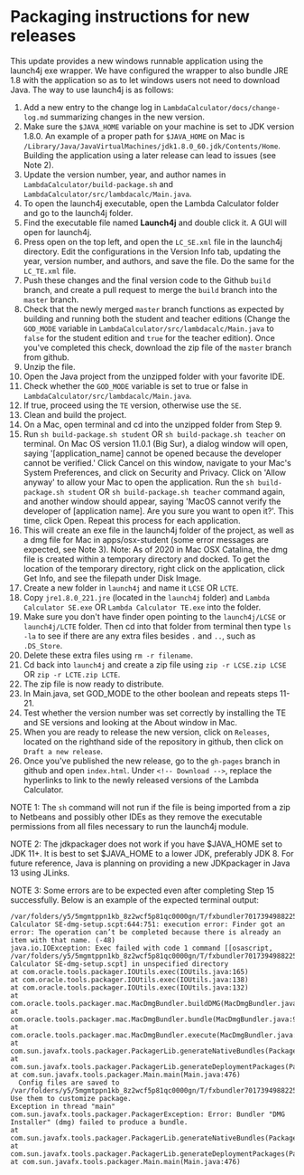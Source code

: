 # **Packaging instructions for new releases**

This update provides a new windows runnable application using the launch4j exe wrapper. We have configured the wrapper to also bundle JRE 1.8 with the application so as to let windows users not need to download Java. The way to use launch4j is as follows: 

1. Add a new entry to the change log in `LambdaCalculator/docs/change-log.md` summarizing changes in the new version.
2. Make sure the `$JAVA_HOME` variable on your machine is set to JDK version 1.8.0. An example of a proper path for `$JAVA_HOME` on Mac is `/Library/Java/JavaVirtualMachines/jdk1.8.0_60.jdk/Contents/Home`. Building the application using a later release can lead to issues (see Note 2).
3. Update the version number, year, and author names in `LambdaCalculator/build-package.sh` and `LambdaCalculator/src/lambdacalc/Main.java`.
4. To open the launch4j executable, open the Lambda Calculator folder and go to the launch4j folder.
5. Find the executable file named **Launch4j** and double click it. A GUI will open for launch4j.
6. Press open on the top left, and open the `LC_SE.xml` file in the launch4j directory. Edit the configurations in the Version Info tab, updating the year, version number, and authors, and save the file. Do the same for the `LC_TE.xml` file.
7. Push these changes and the final version code to the Github `build` branch, and create a pull request to merge the `build` branch into the `master` branch.
8. Check that the newly merged `master` branch functions as expected by building and running both the student and teacher editions (Change the `GOD_MODE` variable in `LambdaCalculator/src/lambdacalc/Main.java` to `false` for the student edition and `true` for the teacher edition). Once you've completed this check, download the zip file of the `master` branch from github.
9. Unzip the file.
10. Open the Java project from the unzipped folder with your favorite IDE.
11. Check whether the `GOD_MODE` variable is set to true or false in `LambdaCalculator/src/lambdacalc/Main.java`.
12. If true, proceed using the `TE` version, otherwise use the `SE`. 
13. Clean and build the project.
14. On a Mac, open terminal and cd into the unzipped folder from Step 9.
15. Run `sh build-package.sh student` OR `sh build-package.sh teacher` on terminal. On Mac OS version 11.0.1 (Big Sur), a dialog window will open, saying '[application_name] cannot be opened because the developer cannot be verified.' Click Cancel on this window, navigate to your Mac's System Preferences, and click on Security and Privacy. Click on 'Allow anyway' to allow your Mac to open the application. Run the `sh build-package.sh student` OR `sh build-package.sh teacher` command again, and another window should appear, saying 'MacOS cannot verify the developer of [application name]. Are you sure you want to open it?'. This time, click Open. Repeat this process for each application.
16. This will create an exe file in the launch4j folder of the project, as well as a dmg file for Mac in apps/osx-student (some error messages are expected, see Note 3). Note: As of 2020 in Mac OSX Catalina, the dmg file is created within a temporary directory and docked. To get the location of the temporary directory, right click on the application, click Get Info, and see the filepath under Disk Image.
17. Create a new folder in `launch4j` and name it `LCSE` OR `LCTE`.
18. Copy `jre1.8.0_221.jre` (located in the `launch4j` folder) and `Lambda Calculator SE.exe` OR `Lambda Calculator TE.exe` into the folder.
19. Make sure you don't have finder open pointing to the `launch4j/LCSE` or `launch4j/LCTE` folder. Then cd into that folder from terminal then type `ls -la` to see if there are any extra files besides `.` and `..`, such as `.DS_Store`.
20. Delete these extra files using `rm -r filename`. 
21. Cd back into `launch4j` and create a zip file using `zip -r LCSE.zip LCSE` OR `zip -r LCTE.zip LCTE`. 
22. The zip file is now ready to distribute.
23. In Main.java, set GOD_MODE to the other boolean and repeats steps 11-21. 
24. Test whether the version number was set correctly by installing the TE and SE versions and looking at the About window in Mac. 
25. When you are ready to release the new version, click on `Releases`, located on the righthand side of the repository in github, then click on `Draft a new release`.
26. Once you've published the new release, go to the `gh-pages` branch in github and open `index.html`. Under `<!-- Download -->`, replace the hyperlinks to link to the newly released versions of the Lambda Calculator.

NOTE 1: The `sh` command will not run if the file is being imported from a zip to Netbeans and possibly other IDEs as they remove the executable permissions from all files necessary to run the launch4j module. 

NOTE 2: The jdkpackager does not work if you have $JAVA_HOME set to JDK 11+. It is best to set $JAVA_HOME to a lower JDK, preferably JDK 8. For future reference, Java is planning on providing a new JDKpackager in Java 13 using JLinks. 

NOTE 3: Some errors are to be expected even after completing Step 15 successfully. Below is an example of the expected terminal output:
```
/var/folders/y5/5mgmtppn1kb_8z2wcf5p81qc0000gn/T/fxbundler7017394988225596965/macosx/Lambda Calculator SE-dmg-setup.scpt:644:751: execution error: Finder got an error: The operation can’t be completed because there is already an item with that name. (-48)
java.io.IOException: Exec failed with code 1 command [[osascript, /var/folders/y5/5mgmtppn1kb_8z2wcf5p81qc0000gn/T/fxbundler7017394988225596965/macosx/Lambda Calculator SE-dmg-setup.scpt] in unspecified directory
at com.oracle.tools.packager.IOUtils.exec(IOUtils.java:165)
at com.oracle.tools.packager.IOUtils.exec(IOUtils.java:138)
at com.oracle.tools.packager.IOUtils.exec(IOUtils.java:132)
at com.oracle.tools.packager.mac.MacDmgBundler.buildDMG(MacDmgBundler.java:376)
at com.oracle.tools.packager.mac.MacDmgBundler.bundle(MacDmgBundler.java:92)
at com.oracle.tools.packager.mac.MacDmgBundler.execute(MacDmgBundler.java:556)
at com.sun.javafx.tools.packager.PackagerLib.generateNativeBundles(PackagerLib.java:352)
at com.sun.javafx.tools.packager.PackagerLib.generateDeploymentPackages(PackagerLib.java:319)
at com.sun.javafx.tools.packager.Main.main(Main.java:476)
  Config files are saved to /var/folders/y5/5mgmtppn1kb_8z2wcf5p81qc0000gn/T/fxbundler7017394988225596965/macosx. Use them to customize package.
Exception in thread "main" com.sun.javafx.tools.packager.PackagerException: Error: Bundler "DMG Installer" (dmg) failed to produce a bundle.
at com.sun.javafx.tools.packager.PackagerLib.generateNativeBundles(PackagerLib.java:354)
at com.sun.javafx.tools.packager.PackagerLib.generateDeploymentPackages(PackagerLib.java:319)
at com.sun.javafx.tools.packager.Main.main(Main.java:476)
```
